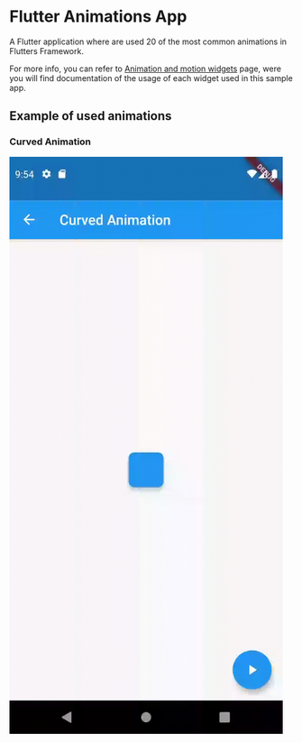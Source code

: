 # Flutter Animations App

A Flutter application where are used 20 of the most common animations in Flutters Framework.

For more info, you can refer to [Animation and motion widgets](https://flutter.dev/docs/development/ui/widgets/animation) 
page, were you will find documentation of the usage of each widget used in this sample app.

## Example of used animations

### Curved Animation

![curved_animation](/gifs/curved_animation.gif)
